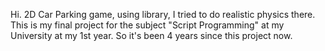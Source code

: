 Hi.
2D Car Parking game, using library, I tried to do realistic physics there. 
This is my final project for the subject "Script Programming" at my University at my 1st year.
So it's been 4 years since this project now. 
